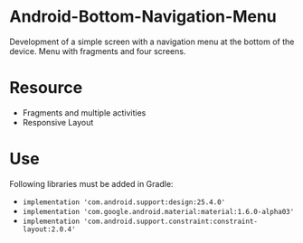 # Android-Bottom-Navigation-Menu

Development of a simple screen with a navigation menu at the bottom of the device. Menu with fragments and four screens.

# Resource

* Fragments and multiple activities
* Responsive Layout

# Use

Following libraries must be added in Gradle:

- `implementation 'com.android.support:design:25.4.0'`
- `implementation 'com.google.android.material:material:1.6.0-alpha03'`
- `implementation 'com.android.support.constraint:constraint-layout:2.0.4'`


